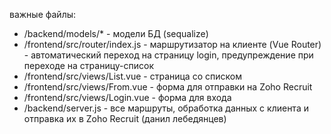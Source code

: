 важные файлы:
- /backend/models/* - модели БД (sequalize)
- /frontend/src/router/index.js - маршрутизатор на клиенте (Vue Router) - автоматический переход на страницу login, предупреждение при переходе на страницу-список
- /frontend/src/views/List.vue - страница со списком
- /frontend/src/views/From.vue - форма для отправки на Zoho Recruit
- /frontend/src/views/Login.vue - форма для входа
- /backend/server.js - все маршруты, обработка данных с клиента и отправка их в Zoho Recruit (данил лебедянцев)
